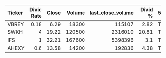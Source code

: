 | Ticker   |   Divid Rate |   Close |   Volume |   last_close_volume |   Divid % | 5_Days_pos   | above_SMA_50   |
|:---------|-------------:|--------:|---------:|--------------------:|----------:|:-------------|:---------------|
| VBREY    |         0.18 |    6.29 |    18300 |              115107 |      2.82 | True         | False          |
| SWKH     |         4    |   19.22 |   120500 |             2316010 |     20.81 | True         | True           |
| IFS      |         1    |   32.21 |   167600 |             5398396 |      3.1  | True         | False          |
| AHEXY    |         0.6  |   13.58 |    14200 |              192836 |      4.38 | True         | False          |